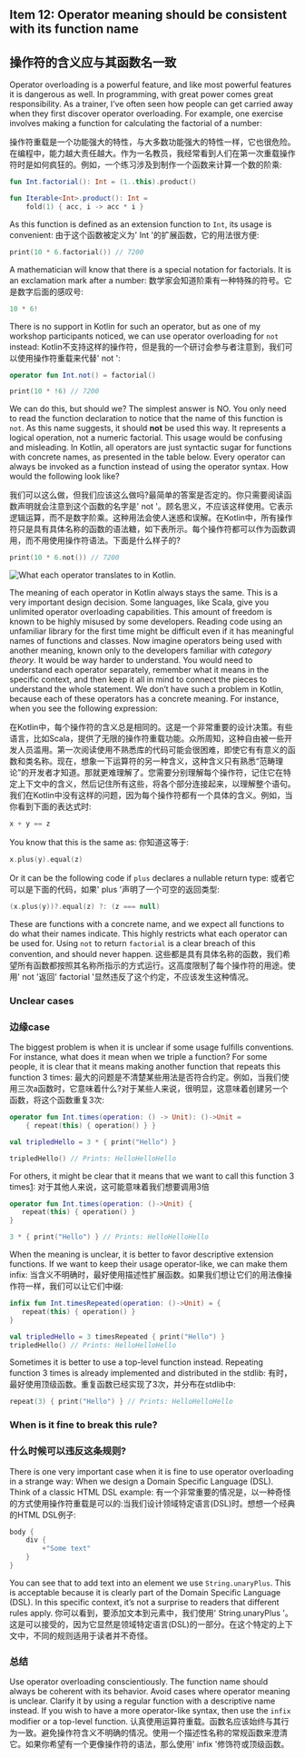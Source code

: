 ## Item 12: Operator meaning should be consistent with its function name
## 操作符的含义应与其函数名一致

Operator overloading is a powerful feature, and like most powerful features it is dangerous as well. In programming, with great power comes great responsibility. As a trainer, I’ve often seen how people can get carried away when they first discover operator overloading. For example, one exercise involves making a function for calculating the factorial of a number:

操作符重载是一个功能强大的特性，与大多数功能强大的特性一样，它也很危险。在编程中，能力越大责任越大。作为一名教员，我经常看到人们在第一次重载操作符时是如何疯狂的。例如，一个练习涉及到制作一个函数来计算一个数的阶乘:

``` kotlin
fun Int.factorial(): Int = (1..this).product()

fun Iterable<Int>.product(): Int = 
    fold(1) { acc, i -> acc * i }
```

As this function is defined as an extension function to `Int`, its usage is convenient:
由于这个函数被定义为' Int '的扩展函数，它的用法很方便:

``` kotlin
print(10 * 6.factorial()) // 7200
```

A mathematician will know that there is a special notation for factorials. It is an exclamation mark after a number:
数学家会知道阶乘有一种特殊的符号。它是数字后面的感叹号:

``` kotlin
10 * 6!
```

There is no support in Kotlin for such an operator, but as one of my workshop participants noticed, we can use operator overloading for `not` instead:
Kotlin不支持这样的操作符，但是我的一个研讨会参与者注意到，我们可以使用操作符重载来代替' not ':

``` kotlin
operator fun Int.not() = factorial()

print(10 * !6) // 7200
```

We can do this, but should we? The simplest answer is NO. You only need to read the function declaration to notice that the name of this function is `not`. As this name suggests, it should **not** be used this way. It represents a logical operation, not a numeric factorial. This usage would be confusing and misleading. In Kotlin, all operators are just syntactic sugar for functions with concrete names, as presented in the table below. Every operator can always be invoked as a function instead of using the operator syntax. How would the following look like?

我们可以这么做，但我们应该这么做吗?最简单的答案是否定的。你只需要阅读函数声明就会注意到这个函数的名字是' not '。顾名思义，不应该这样使用。它表示逻辑运算，而不是数字阶乘。这种用法会使人迷惑和误解。在Kotlin中，所有操作符只是具有具体名称的函数的语法糖，如下表所示。每个操作符都可以作为函数调用，而不用使用操作符语法。下面是什么样子的?

``` kotlin
print(10 * 6.not()) // 7200
```

![What each operator translates to in Kotlin.](../../assets/chapter2/chapter2-2.png)

The meaning of each operator in Kotlin always stays the same. This is a very important design decision. Some languages, like Scala, give you unlimited operator overloading capabilities. This amount of freedom is known to be highly misused by some developers. Reading code using an unfamiliar library for the first time might be difficult even if it has meaningful names of functions and classes. Now imagine operators being used with another meaning, known only to the developers familiar with *category theory*. It would be way harder to understand. You would need to understand each operator separately, remember what it means in the specific context, and then keep it all in mind to connect the pieces to understand the whole statement. We don’t have such a problem in Kotlin, because each of these operators has a concrete meaning. For instance, when you see the following expression:

在Kotlin中，每个操作符的含义总是相同的。这是一个非常重要的设计决策。有些语言，比如Scala，提供了无限的操作符重载功能。众所周知，这种自由被一些开发人员滥用。第一次阅读使用不熟悉库的代码可能会很困难，即使它有有意义的函数和类名称。现在，想象一下运算符的另一种含义，这种含义只有熟悉“范畴理论”的开发者才知道。那就更难理解了。您需要分别理解每个操作符，记住它在特定上下文中的含义，然后记住所有这些，将各个部分连接起来，以理解整个语句。我们在Kotlin中没有这样的问题，因为每个操作符都有一个具体的含义。例如，当你看到下面的表达式时:

``` kotlin
x + y == z
```

You know that this is the same as:
你知道这等于:

``` kotlin
x.plus(y).equal(z)
```

Or it can be the following code if `plus` declares a nullable return type:
或者它可以是下面的代码，如果' plus '声明了一个可空的返回类型:

``` kotlin
(x.plus(y))?.equal(z) ?: (z === null)
```

These are functions with a concrete name, and we expect all functions to do what their names indicate. This highly restricts what each operator can be used for. Using `not` to return `factorial` is a clear breach of this convention, and should never happen. 
这些都是具有具体名称的函数，我们希望所有函数都按照其名称所指示的方式运行。这高度限制了每个操作符的用途。使用' not '返回' factorial '显然违反了这个约定，不应该发生这种情况。

### Unclear cases
### 边缘case

The biggest problem is when it is unclear if some usage fulfills conventions. For instance, what does it mean when we triple a function? For some people, it is clear that it means making another function that repeats this function 3 times:
最大的问题是不清楚某些用法是否符合约定。例如，当我们使用三次a函数时，它意味着什么?对于某些人来说，很明显，这意味着创建另一个函数，将这个函数重复3次:

``` kotlin
operator fun Int.times(operation: () -> Unit): ()->Unit = 
    { repeat(this) { operation() } }

val tripledHello = 3 * { print("Hello") }

tripledHello() // Prints: HelloHelloHello
```

For others, it might be clear that it means that we want to call this function 3 times[1](chap65.xhtml#fn-diff):
对于其他人来说，这可能意味着我们想要调用3倍

``` kotlin
operator fun Int.times(operation: ()->Unit) {
   repeat(this) { operation() }
}

3 * { print("Hello") } // Prints: HelloHelloHello
```

When the meaning is unclear, it is better to favor descriptive extension functions. If we want to keep their usage operator-like, we can make them infix:
当含义不明确时，最好使用描述性扩展函数。如果我们想让它们的用法像操作符一样，我们可以让它们中缀:

``` kotlin
infix fun Int.timesRepeated(operation: ()->Unit) = {
   repeat(this) { operation() }
}

val tripledHello = 3 timesRepeated { print("Hello") }
tripledHello() // Prints: HelloHelloHello
```

Sometimes it is better to use a top-level function instead. Repeating function 3 times is already implemented and distributed in the stdlib:
有时，最好使用顶级函数。重复函数已经实现了3次，并分布在stdlib中:

``` kotlin
repeat(3) { print("Hello") } // Prints: HelloHelloHello
```

### When is it fine to break this rule?
### 什么时候可以违反这条规则?

There is one very important case when it is fine to use operator overloading in a strange way: When we design a Domain Specific Language (DSL). Think of a classic HTML DSL example:
有一个非常重要的情况是，以一种奇怪的方式使用操作符重载是可以的:当我们设计领域特定语言(DSL)时。想想一个经典的HTML DSL例子:

``` kotlin
body {
    div {
        +"Some text"
    }
}
```

You can see that to add text into an element we use `String.unaryPlus`. This is acceptable because it is clearly part of the Domain Specific Language (DSL). In this specific context, it’s not a surprise to readers that different rules apply.
你可以看到，要添加文本到元素中，我们使用' String.unaryPlus '。这是可以接受的，因为它显然是领域特定语言(DSL)的一部分。在这个特定的上下文中，不同的规则适用于读者并不奇怪。

### 总结

Use operator overloading conscientiously. The function name should always be coherent with its behavior. Avoid cases where operator meaning is unclear. Clarify it by using a regular function with a descriptive name instead. If you wish to have a more operator-like syntax, then use the `infix` modifier or a top-level function.
认真使用运算符重载。函数名应该始终与其行为一致。避免操作符含义不明确的情况。使用一个描述性名称的常规函数来澄清它。如果你希望有一个更像操作符的语法，那么使用' infix '修饰符或顶级函数。